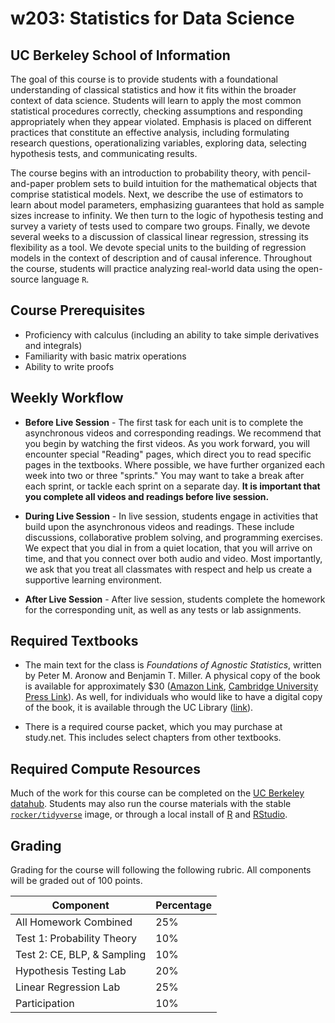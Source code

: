 # w203: Statistics for Data Science
## UC Berkeley School of Information 

The goal of this course is to provide students with a foundational understanding of classical statistics and how it fits within the broader context of data science. Students will learn to apply the most common statistical procedures correctly, checking assumptions and responding appropriately when they appear violated. Emphasis is placed on different practices that constitute an effective analysis, including formulating research questions, operationalizing variables, exploring data, selecting hypothesis tests, and communicating results.

The course begins with an introduction to probability theory, with pencil-and-paper problem sets to build intuition for the mathematical objects that comprise statistical models. Next, we describe the use of estimators to learn about model parameters, emphasizing guarantees that hold as sample sizes increase to infinity. We then turn to the logic of hypothesis testing and survey a variety of tests used to compare two groups.  Finally, we devote several weeks to a discussion of classical linear regression, stressing its flexibility as a tool.  We devote special units to the building of regression models in the context of description and of causal inference. Throughout the course, students will practice analyzing real-world data using the open-source language `R`. 

## Course Prerequisites 

- Proficiency with calculus (including an ability to take simple derivatives and integrals)
- Familiarity with basic matrix operations
- Ability to write proofs

## Weekly Workflow 

- **Before Live Session** - The first task for each unit is to complete the asynchronous videos and corresponding readings.  We recommend that you begin by watching the first videos.  As you work forward, you will encounter special "Reading" pages, which direct you to read specific pages in the textbooks.  Where possible, we have further organized each week into two or three "sprints." You may want to take a break after each sprint, or tackle each sprint on a separate day.  **It is important that you complete all videos and readings before live session.**

- **During Live Session** - In live session, students engage in activities that build upon the asynchronous videos and readings. These include discussions, collaborative problem solving, and programming exercises. We expect that you dial in from a quiet location, that you will arrive on time, and that you connect over both audio and video.  Most importantly, we ask that you treat all classmates with respect and help us create a supportive learning environment.

- **After Live Session** - After live session, students complete the homework for the corresponding unit, as well as any tests or lab assignments. 



## Required Textbooks 
- The main text for the class is *Foundations of Agnostic Statistics*, written by Peter M. Aronow and Benjamin T. Miller. A physical copy of the book is available for approximately $30 ([Amazon Link](https://www.amazon.com/Foundations-Agnostic-Statistics-Peter-Aronow/dp/1316631141), [Cambridge University Press Link](https://www.cambridge.org/us/academic/subjects/politics-international-relations/research-methods-politics/foundations-agnostic-statistics?format=PB)). As well, for individuals who would like to have a digital copy of the book, it is available through the UC Library ([link](https://doi-org.libproxy.berkeley.edu/10.1017/9781316831762)).

- There is a required course packet, which you may purchase at study.net.  This includes select chapters from other textbooks.

## Required Compute Resources 
Much of the work for this course can be completed on the [UC Berkeley datahub](https://r.datahub.berkeley.edu/). Students may also run the course materials with the stable [`rocker/tidyverse`](https://hub.docker.com/r/rocker/tidyverse) image, or through a local install of [R](https://cran.rstudio.com) and [RStudio](https://rstudio.com/products/rstudio/download/#download). 

## Grading 

Grading for the course will following the following rubric. All components will be graded out of 100 points. 

| Component                   | Percentage | 
|-----------------------------|------------| 
| All Homework Combined       | 25%        | 
| Test 1: Probability Theory  | 10%        |  
| Test 2: CE, BLP, & Sampling | 10%        |  
| Hypothesis Testing Lab      | 20%        |  
| Linear Regression Lab       | 25%        |  
| Participation               | 10%        |  